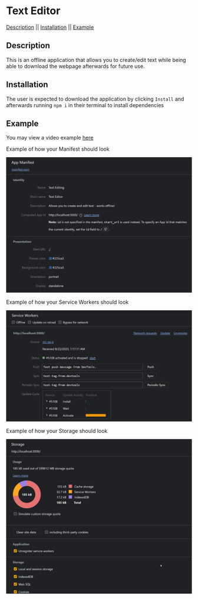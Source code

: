 # Text Editor

[Description](#description) || [Installation](#installation) || [Example](#example) 

## Description

This is an offline application that allows you to create/edit text while being able to download the webpage afterwards for future use.

## Installation

The user is expected to download the application by clicking `Install` and afterwards running `npm i` in their terminal to install dependencies

## Example 

You may view a video example [here](https://www.youtube.com/watch?v=SX9zWKv1pns&ab_channel=Nato)

Example of how your Manifest should look

![Manifest](Develop/Images/Manifest.png) 

Example of how your Service Workers should look

![Service_Workers](Develop/Images/Service_Workers.png)

Example of how your Storage should look

![Storage](Develop/Images/Storage.png)
